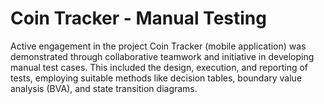 # Coin Tracker - Manual Testing

Active engagement in the project Coin Tracker (mobile application) was demonstrated through collaborative teamwork and initiative in developing manual test cases. This included the design, execution, and reporting of tests, employing suitable methods like decision tables, boundary value analysis (BVA), and state transition diagrams.
